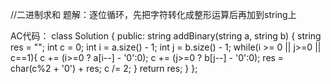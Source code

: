 //二进制求和
题解：逐位循环，先把字符转化成整形运算后再加到string上

AC代码：
class Solution {
public:
    string addBinary(string a, string b) {
        string res = "";
        int c = 0;
        int i = a.size() - 1;
        int j = b.size() - 1;
        while(i >= 0 || j>=0 || c==1){
            c += (i>=0 ? a[i--] - '0':0);
            c += (j>=0 ? b[j--] - '0':0);
            res = char(c%2 + '0') + res;
            c /= 2;
        }
        return res;
    }
};
